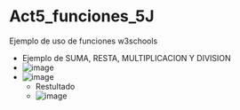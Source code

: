 # Act5_funciones_5J
Ejemplo de uso de funciones w3schools
- Ejemplo de SUMA, RESTA, MULTIPLICACION Y DIVISION
- ![image](https://github.com/user-attachments/assets/79508e92-e9b1-4a2f-b76b-2bab909dcf1c)
- ![image](https://github.com/user-attachments/assets/59ac04c9-b454-4f51-adf3-e8b5652d67b4)
  - Restultado
  - ![image](https://github.com/user-attachments/assets/c964d132-d9ba-409d-bb3f-f631930a2409)



